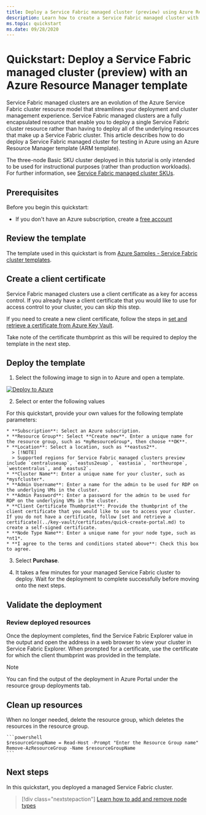 ```yaml
---
title: Deploy a Service Fabric managed cluster (preview) using Azure Resource Manager
description: Learn how to create a Service Fabric managed cluster with an Azure Resource Manager template
ms.topic: quickstart
ms.date: 09/28/2020
---
```


# Quickstart: Deploy a Service Fabric managed cluster (preview) with an Azure Resource Manager template

Service Fabric managed clusters are an evolution of the Azure Service Fabric cluster resource model that streamlines your deployment and cluster management experience. Service Fabric managed clusters are a fully encapsulated resource that enable you to deploy a single Service Fabric cluster resource rather than having to deploy all of the underlying resources that make up a Service Fabric cluster. This article describes how to do deploy a Service Fabric managed cluster for testing in Azure using an Azure Resource Manager template (ARM template).

The three-node Basic SKU cluster deployed in this tutorial is only intended to be used for instructional purposes (rather than production workloads). For further information, see  [Service Fabric managed cluster SKUs](overview-managed-cluster.md#service-fabric-managed-cluster-skus).

## Prerequisites

Before you begin this quickstart:

* If you don't have an Azure subscription, create a [free account](https://azure.microsoft.com/free/?WT.mc_id=A261C142F)

## Review the template

The template used in this quickstart is from [Azure Samples - Service Fabric cluster templates](https://github.com/Azure-Samples/service-fabric-cluster-templates/3-VM-Windows-1-NodeType-Managed-Basic).

<!-- To be updated when samples are added 

:::code language="json" source="https://github.com/Azure-Samples/service-fabric-cluster-templates/3-VM-Windows-1-NodeType-Managed-Basic/azuredeploy.json" range="1-112" :::
-->

## Create a client certificate

Service Fabric managed clusters use a client certificate as a key for access control. If you already have a client certificate that you would like to use for access control to your cluster, you can skip this step.

If you need to create a new client certificate, follow the steps in [set and retrieve a certificate from Azure Key Vault](../key-vault/certificates/quick-create-portal.md).

Take note of the certificate thumbprint as this will be required to deploy the template in the next step.

## Deploy the template

1. Select the following image to sign in to Azure and open a template.

[![Deploy to Azure](../media/template-deployments/deploy-to-azure.svg)](https://portal.azure.com/#create/Microsoft.Template/uri/https%3A%2F%2Fraw.githubusercontent.com%2Fazure-samples%2Fservice-fabric-cluster-templates%2F3-vm-windows-1-nodetype-managed-basic%2Fazuredeploy.json)

2. Select or enter the following values

For this quickstart, provide your own values for the following template parameters:

    * **Subscription**: Select an Azure subscription.
    * **Resource Group**: Select **Create new**. Enter a unique name for the resource group, such as *myResourceGroup*, then choose **OK**.
    * **Location**: Select a location, such as **eastus2**.
      > [!NOTE]
      > Supported regions for Service Fabric managed clusters preview include `centraluseuap`, `eastus2euap`, `eastasia`, `northeurope`, `westcentralus`, and `eastus2`.
    * **Cluster Name**: Enter a unique name for your cluster, such as *mysfcluster*.
    * **Admin Username**: Enter a name for the admin to be used for RDP on the underlying VMs in the cluster.
    * **Admin Password**: Enter a password for the admin to be used for RDP on the underlying VMs in the cluster.
    * **Client Certificate Thumbprint**: Provide the thumbprint of the client certificate that you would like to use to access your cluster. If you do not have a certificate, follow [set and retrieve a certificate](../key-vault/certificates/quick-create-portal.md) to create a self-signed certificate. 
    * **Node Type Name**: Enter a unique name for your node type, such as *nt1*.
    * **I agree to the terms and conditions stated above**: Check this box to agree. 

3. Select **Purchase**.

4. It takes a few minutes for your managed Service Fabric cluster to deploy. Wait for the deployment to complete successfully before moving onto the next steps.

## Validate the deployment

### Review deployed resources

Once the deployment completes, find the Service Fabric Explorer value in the output and open the address in a web browser to view your cluster in Service Fabric Explorer. When prompted for a certificate, use the certificate for which the client thumbprint was provided in the template.

> [!NOTE]
> You can find the output of the deployment in Azure Portal under the resource group deployments tab.

## Clean up resources

When no longer needed, delete the resource group, which deletes the resources in the resource group.

    ```powershell
    $resourceGroupName = Read-Host -Prompt "Enter the Resource Group name"
    Remove-AzResourceGroup -Name $resourceGroupName
    ```

## Next steps

In this quickstart, you deployed a managed Service Fabric cluster.

> [!div class="nextstepaction"]
> [Learn how to add and remove node types](tutorial-managed-cluster-add-remove-node-type.md)
